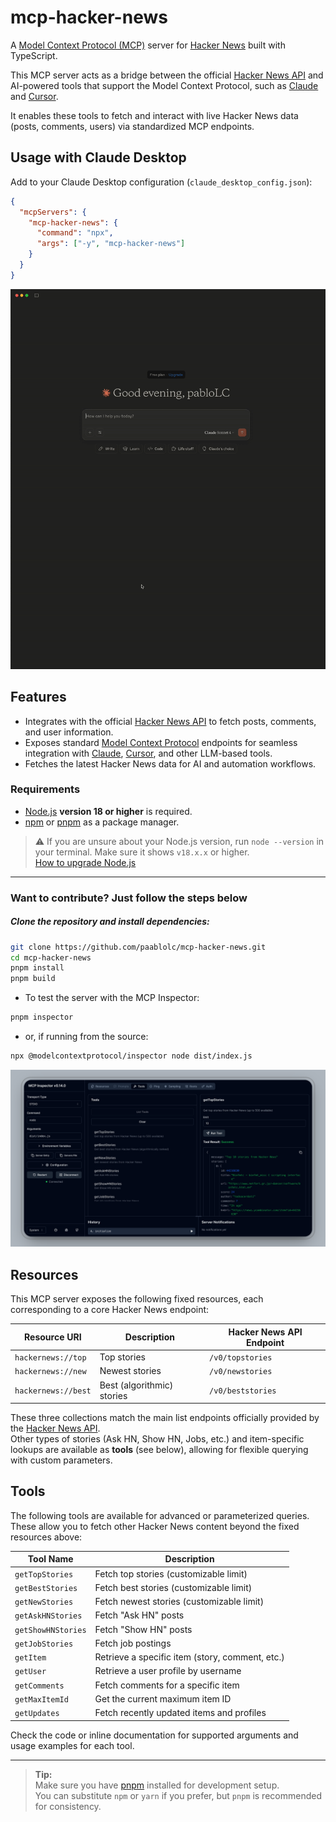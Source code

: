 # mcp-hacker-news

A [Model Context Protocol (MCP)](https://github.com/modelcontextprotocol/spec) server for [Hacker News](https://news.ycombinator.com/) built with TypeScript.

This MCP server acts as a bridge between the official [Hacker News API](https://github.com/HackerNews/API) and AI-powered tools that support the Model Context Protocol, such as [Claude](https://claude.ai/) and [Cursor](https://www.cursor.so/).  

It enables these tools to fetch and interact with live Hacker News data (posts, comments, users) via standardized MCP endpoints.

## Usage with Claude Desktop

Add to your Claude Desktop configuration (`claude_desktop_config.json`):

```json
{
  "mcpServers": {
    "mcp-hacker-news": {
      "command": "npx",
      "args": ["-y", "mcp-hacker-news"]
    }
  }
}
```

![Demo: Claude using MCP Hacker News](https://raw.githubusercontent.com/paabloLC/mcp-hacker-news/main/assets/mcp-hacker-news-demo.gif)

## Features

- Integrates with the official [Hacker News API](https://github.com/HackerNews/API) to fetch posts, comments, and user information.
- Exposes standard [Model Context Protocol](https://github.com/modelcontextprotocol/spec) endpoints for seamless integration with [Claude](https://claude.ai/), [Cursor](https://www.cursor.so/), and other LLM-based tools.
- Fetches the latest Hacker News data for AI and automation workflows.

### Requirements

- [Node.js](https://nodejs.org/) **version 18 or higher** is required.
- [npm](https://www.npmjs.com/) or [pnpm](https://pnpm.io/) as a package manager.

> ⚠️ If you are unsure about your Node.js version, run `node --version` in your terminal.
> Make sure it shows `v18.x.x` or higher.  
> [How to upgrade Node.js](https://nodejs.org/en/download/)

---

### Want to contribute? Just follow the steps below

##### Clone the repository and install dependencies:

```bash
git clone https://github.com/paablolc/mcp-hacker-news.git
cd mcp-hacker-news
pnpm install
pnpm build
```

- To test the server with the MCP Inspector:

```bash
pnpm inspector
```
- or, if running from the source:
```bash
npx @modelcontextprotocol/inspector node dist/index.js
```
![mcp-inspector](https://raw.githubusercontent.com/paabloLC/mcp-hacker-news/main/assets/mcp-hacker-news-inspector.png)

## Resources

This MCP server exposes the following fixed resources, each corresponding to a core Hacker News endpoint:

| Resource URI        | Description                | Hacker News API Endpoint |
| ------------------- | -------------------------- | ------------------------ |
| `hackernews://top`  | Top stories                | `/v0/topstories`         |
| `hackernews://new`  | Newest stories             | `/v0/newstories`         |
| `hackernews://best` | Best (algorithmic) stories | `/v0/beststories`        |

These three collections match the main list endpoints officially provided by the [Hacker News API](https://github.com/HackerNews/API).  
Other types of stories (Ask HN, Show HN, Jobs, etc.) and item-specific lookups are available as **tools** (see below), allowing for flexible querying with custom parameters.

## Tools

The following tools are available for advanced or parameterized queries. These allow you to fetch other Hacker News content beyond the fixed resources above:

| Tool Name          | Description                                     |
| ------------------ | ----------------------------------------------- |
| `getTopStories`    | Fetch top stories (customizable limit)          |
| `getBestStories`   | Fetch best stories (customizable limit)         |
| `getNewStories`    | Fetch newest stories (customizable limit)       |
| `getAskHNStories`  | Fetch "Ask HN" posts                            |
| `getShowHNStories` | Fetch "Show HN" posts                           |
| `getJobStories`    | Fetch job postings                              |
| `getItem`          | Retrieve a specific item (story, comment, etc.) |
| `getUser`          | Retrieve a user profile by username             |
| `getComments`      | Fetch comments for a specific item              |
| `getMaxItemId`     | Get the current maximum item ID                 |
| `getUpdates`       | Fetch recently updated items and profiles       |

Check the code or inline documentation for supported arguments and usage examples for each tool.

---

> **Tip:**  
> Make sure you have [pnpm](https://pnpm.io/) installed for development setup.  
> You can substitute `npm` or `yarn` if you prefer, but `pnpm` is recommended for consistency.
